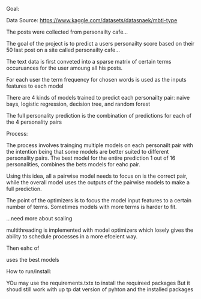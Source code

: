 Goal:

Data Source:
https://www.kaggle.com/datasets/datasnaek/mbti-type

The posts were collected from personailty cafe...

The goal of the project is to predict a users personailty score based on their 50 last post on a site called personailty cafe...

The text data is first conveted into a sparse matrix of 
certain terms occuruances for the user amoung all his posts. 

For each user the term frequency for chosen words is used as the inputs features to each model

There are 4 kinds of models trained to predict each personailty pair: naive bays, logistic regression, decision tree, and random forest

The full personality prediction is the combination of predictions for each of the 4 personality pairs

Process: 

The process involves trainging multiple models on each personailt pair
with the intention being that some models are better suited to different personality pairs. The best model for the entire prediction 1 out of 16 personalities, combines the bets models for eahc pair.

Using this idea, all a pairwise model needs to focus on is the correct pair, 
while the overall model uses the outputs of the pairwise models to make a full prediction.

The point of the optimizers is to focus the model input features to a certain number of terms. Sometimes models with more terms is harder to fit.

...need more about scaling


multithreading is implemented with model optimizers which losely gives the ability to schedule processes in a more efceient way.





Then eahc of 

 uses the best models


How to run/install:

YOu may use the requirements.txtx to install the requireed packages
But it shoud still work with up tp dat version of pyhton and the installed packages